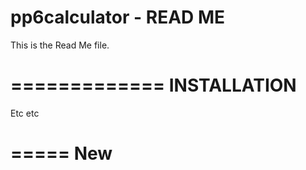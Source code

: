 pp6calculator - READ ME
===============================
This is the Read Me file.

=============
INSTALLATION
=============

Etc etc

=====
New
=====
